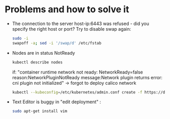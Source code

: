 # Problems and how to solve it

* The connection to the server host-ip:6443 was refused - did you specify the right host or port?
    Try to disable swap again:
    ```bash
    sudo -i
    swapoff -a; sed -i '/swap/d' /etc/fstab
    ```
* Nodes are in status NotReady
    ```bash
    kubectl describe nodes
    ```
    if: "container runtime network not ready: NetworkReady=false reason:NetworkPluginNotReady message:Network plugin returns error: cni plugin not initialized"
    -> forgot to deploy calico network
    ```bash
    kubectl --kubeconfig=/etc/kubernetes/admin.conf create -f https://docs.projectcalico.org/v3.14/manifests/calico.yaml
    ```
* Text Editor is buggy in "edit deployment" :
    ```bash
    sudo apt-get install vim
    ```

